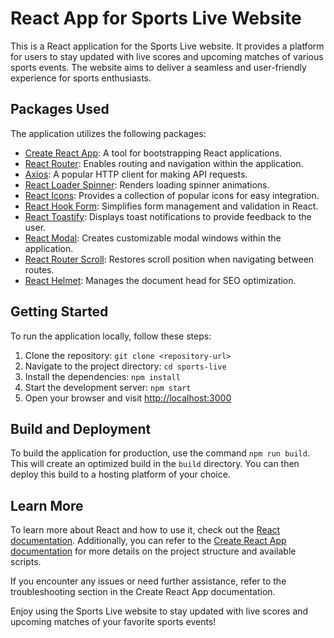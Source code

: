 # React App for Sports Live Website

This is a React application for the Sports Live website. It provides a platform for users to stay updated with live scores and upcoming matches of various sports events. The website aims to deliver a seamless and user-friendly experience for sports enthusiasts.

## Packages Used

The application utilizes the following packages:

- [Create React App](https://github.com/facebook/create-react-app): A tool for bootstrapping React applications.
- [React Router](https://reactrouter.com/): Enables routing and navigation within the application.
- [Axios](https://axios-http.com/): A popular HTTP client for making API requests.
- [React Loader Spinner](https://www.npmjs.com/package/react-loader-spinner): Renders loading spinner animations.
- [React Icons](https://react-icons.github.io/react-icons/): Provides a collection of popular icons for easy integration.
- [React Hook Form](https://react-hook-form.com/): Simplifies form management and validation in React.
- [React Toastify](https://fkhadra.github.io/react-toastify/): Displays toast notifications to provide feedback to the user.
- [React Modal](https://www.npmjs.com/package/react-modal): Creates customizable modal windows within the application.
- [React Router Scroll](https://www.npmjs.com/package/react-router-scroll): Restores scroll position when navigating between routes.
- [React Helmet](https://www.npmjs.com/package/react-helmet): Manages the document head for SEO optimization.

## Getting Started

To run the application locally, follow these steps:

1. Clone the repository: `git clone <repository-url>`
2. Navigate to the project directory: `cd sports-live`
3. Install the dependencies: `npm install`
4. Start the development server: `npm start`
5. Open your browser and visit [http://localhost:3000](http://localhost:3000)

## Build and Deployment

To build the application for production, use the command `npm run build`. This will create an optimized build in the `build` directory. You can then deploy this build to a hosting platform of your choice.

## Learn More

To learn more about React and how to use it, check out the [React documentation](https://reactjs.org/). Additionally, you can refer to the [Create React App documentation](https://facebook.github.io/create-react-app/docs/getting-started) for more details on the project structure and available scripts.

If you encounter any issues or need further assistance, refer to the troubleshooting section in the Create React App documentation.

Enjoy using the Sports Live website to stay updated with live scores and upcoming matches of your favorite sports events!

